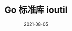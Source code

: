 ---
title: "Go 标准库 ioutil"
description: 
date: 2021-08-05
categories:
  - Go标准库
tags:
  - Go
series:	
---